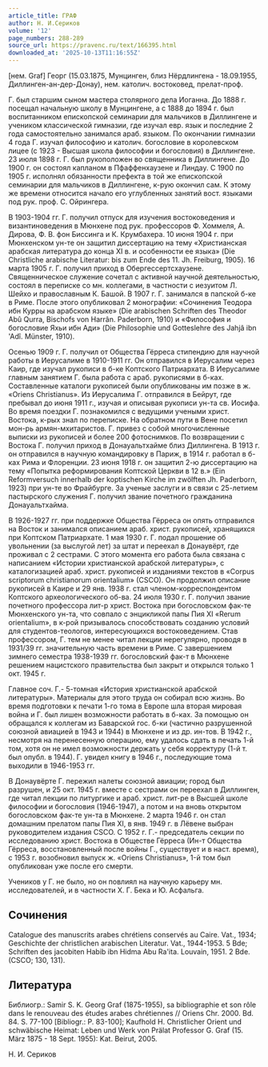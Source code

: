 ```yaml
---
article_title: ГРАФ
author: Н. И.Сериков
volume: '12'
page_numbers: 288-289
source_url: https://pravenc.ru/text/166395.html
downloaded_at: '2025-10-13T11:16:55Z'
---
```


[нем. Graf] Георг (15.03.1875, Мунцинген, близ Нёрдлингена - 18.09.1955, Диллинген-ан-дер-Донау), нем. католич. востоковед, прелат-проф.

Г. был старшим сыном мастера столярного дела Иоганна. До 1888 г. посещал начальную школу в Мунцингене, а с 1888 до 1894 г. был воспитанником епископской семинарии для мальчиков в Диллингене и учеником классической гимназии, где изучал евр. язык и последние 2 года самостоятельно занимался араб. языком. По окончании гимназии 4 года Г. изучал философию и католич. богословие в королевском лицее (с 1923 - Высшая школа философии и богословия) в Диллингене. 23 июля 1898 г. Г. был рукоположен во священника в Диллингене. До 1900 г. он состоял капланом в Пфаффенхаузене и Линдау. С 1900 по 1905 г. исполнял обязанности префекта в той же епископской семинарии для мальчиков в Диллингене, к-рую окончил сам. К этому же времени относится начало его углубленных занятий вост. языками под рук. проф. С. Ойрингера.

В 1903-1904 гг. Г. получил отпуск для изучения востоковедения и византиноведения в Мюнхене под рук. профессоров Ф. Хоммеля, А. Дирова, Ф. В. фон Биссинга и К. Крумбахера. 10 июня 1904 г. при Мюнхенском ун-те он защитил диссертацию на тему «Христианская арабская литература до конца XI в. и особенности ее языка» (Die Christliche arabische Literatur: bis zum Ende des 11. Jh. Freiburg, 1905). 16 марта 1905 г. Г. получил приход в Обергессертсхаузене. Священническое служение сочетал с активной научной деятельностью, состоял в переписке со мн. коллегами, в частности с иезуитом Л. Шейхо и православным К. Башой. В 1907 г. Г. занимался в папской б-ке в Риме. После этого опубликовал 2 монографии: «Сочинения Теодора ибн Курры на арабском языке» (Die arabischen Schriften des Theodor Abû Qurra, Bischofs von Harrân. Paderborn, 1910) и «Философия и богословие Яхьи ибн Ади» (Die Philosophie und Gotteslehre des Jahjâ ibn 'Adî. Münster, 1910).

Осенью 1909 г. Г. получил от Общества Гёрреса стипендию для научной работы в Иерусалиме в 1910-1911 гг. Он отправился в Иерусалим через Каир, где изучал рукописи в б-ке Коптского Патриархата. В Иерусалиме главным занятием Г. была работа с араб. рукописями в б-ках. Составленные каталоги рукописей были опубликованы им позже в ж. «Oriens Christianus». Из Иерусалима Г. отправился в Бейрут, где пребывал до июня 1911 г., изучая и описывая рукописи ун-та св. Иосифа. Во время поездки Г. познакомился с ведущими учеными христ. Востока, к-рых знал по переписке. На обратном пути в Вене посетил мон-рь армян-мхитаристов. Г. привез с собой многочисленные выписки из рукописей и более 200 фотоснимков. По возвращении с Востока Г. получил приход в Донауальтхайме близ Диллингена. В 1913 г. он отправился в научную командировку в Париж, в 1914 г. работал в б-ках Рима и Флоренции. 23 июня 1918 г. он защитил 2-ю диссертацию на тему «Попытка реформирования Коптской Церкви в 12 в.» (Ein Reformversuch innerhalb der koptischen Kirche im zwölften Jh. Paderborn, 1923) при ун-те во Фрайбурге. За ученые заслуги и в связи с 25-летием пастырского служения Г. получил звание почетного гражданина Донауальтхайма.

В 1926-1927 гг. при поддержке Общества Гёрреса он опять отправился на Восток и занимался описанием араб. христ. рукописей, хранящихся при Коптском Патриархате. 1 мая 1930 г. Г. подал прошение об увольнении (за выслугой лет) за штат и переехал в Донаувёрт, где проживал с 2 сестрами. С этого момента его работа была связана с написанием «Истории христианской арабской литературы», с каталогизацией араб. христ. рукописей и изданиями текстов в «Corpus scriptorum christianorum orientalium» (CSCO). Он продолжил описание рукописей в Каире и 29 янв. 1938 г. стал членом-корреспондентом Коптского археологического об-ва. 24 июля 1930 г. Г. получил звание почетного профессора лит-р христ. Востока при богословском фак-те Мюнхенского ун-та, что совпало с энцикликой папы Пия XI «Rerum orientalium», в к-рой призывалось способствовать созданию условий для студентов-теологов, интересующихся востоковедением. Став профессором, Г. тем не менее читал лекции нерегулярно, проводя в 1931/39 гг. значительную часть времени в Риме. С завершением зимнего семестра 1938-1939 гг. богословский фак-т в Мюнхене решением нацистского правительства был закрыт и открылся только 1 окт. 1945 г.

Главное соч. Г.- 5-томная «История христианской арабской литературы». Материалы для этого труда он собирал всю жизнь. Во время подготовки к печати 1-го тома в Европе шла вторая мировая война и Г. был лишен возможности работать в б-ках. За помощью он обращался к коллегам из Баварской гос. б-ки (частично разрушенной союзной авиацией в 1943 и 1944) в Мюнхене и из др. ин-тов. В 1942 г., несмотря на перенесенную операцию, ему удалось сдать в печать 1-й том, хотя он не имел возможности держать у себя корректуру (1-й т. был опубл. в 1944). Г. увидел книгу в 1946 г., последующие тома выходили в 1946-1953 гг.

В Донаувёрте Г. пережил налеты союзной авиации; город был разрушен, и 25 окт. 1945 г. вместе с сестрами он переехал в Диллинген, где читал лекции по литургике и араб. христ. лит-ре в Высшей школе философии и богословия (1946-1947), а потом и на вновь открытом богословском фак-те ун-та в Мюнхене. 2 марта 1946 г. он стал домашним прелатом папы Пия XI, в янв. 1949 г. в Лёвене выбран руководителем издания CSCO. С 1952 г. Г.- председатель секции по исследованию христ. Востока в Обществе Гёрреса (Ин-т Общества Гёрреса, восстановленный после войны Г., существует и в наст. время), с 1953 г. возобновил выпуск ж. «Oriens Christianus», 1-й том был опубликован уже после его смерти.

Учеников у Г. не было, но он повлиял на научную карьеру мн. исследователей, и в частности Х. Г. Бека и Ю. Асфальга.

## Сочинения

Catalogue des manuscrits arabes chrétiens conservés au Caire. Vat., 1934; Geschichte der christlichen arabischen Literatur. Vat., 1944-1953. 5 Bde; Schriften des jacobiten Habib ibn Hidma Abu Ra'ita. Louvain, 1951. 2 Bde. (CSCO; 130, 131).

## Литература

Библиогр.: Samir S. K. Georg Graf (1875-1955), sa bibliographie et son rôle dans le renouveau des études arabes chrétiennes // Oriens Chr. 2000. Bd. 84. S. 77-100 [Bibliogr.: P. 83-100]; Kaufhold H. Christlicher Orient und schwäbische Heimat: Leben und Werk von Prälat Professor G. Graf (15. März 1875 - 18 Sept. 1955): Kat. Beirut, 2005.

Н. И.  Сериков
